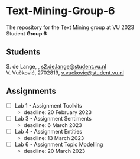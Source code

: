 # Text-Mining-Group-6
The repository for the Text Mining group at VU 2023  
Student **Group 6**

## Students

S. de Lange, , s2.de.lange@student.vu.nl  
V. Vučković, 2702819, v.vuckovic@student.vu.nl

## Assignments

- [ ] Lab 1 - Assignment Toolkits  
	* deadline: 20 February 2023
- [ ] Lab 3 - Assignment Sentiments  
	* deadline: 6 March 2023
- [ ] Lab 4 - Assignment Entities  
	* deadline: 13 March 2023
- [ ] Lab 6 - Assignment Topic Modelling  
	* deadline: 20 March 2023